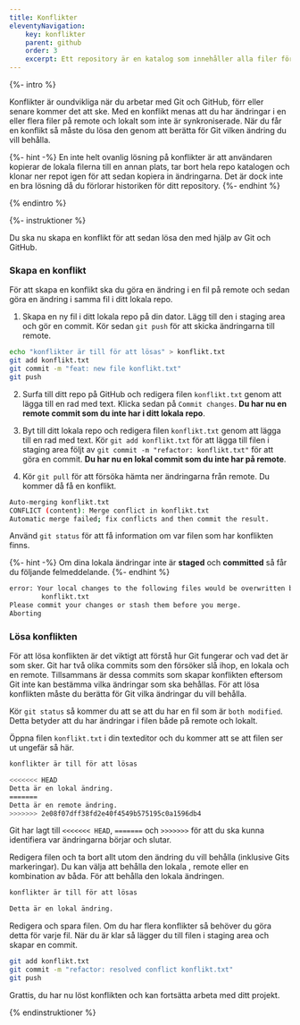 ```yaml
---
title: Konflikter
eleventyNavigation:
    key: konflikter
    parent: github
    order: 3
    excerpt: Ett repository är en katalog som innehåller alla filer för ett projekt.
---
```


{%- intro %}

Konflikter är oundvikliga när du arbetar med Git och GitHub, förr eller senare kommer det att ske. Med en konflikt menas att du har ändringar i en eller flera filer på remote och lokalt som inte är synkroniserade. När du får en konflikt så måste du lösa den genom att berätta för Git vilken ändring du vill behålla.

{%- hint -%}
En inte helt ovanlig lösning på konflikter är att användaren kopierar de lokala filerna till en annan plats, tar bort hela repo katalogen och klonar ner repot igen för att sedan kopiera in ändringarna. Det är dock inte en bra lösning då du förlorar historiken för ditt repository.
{%- endhint %}

{% endintro %}

{%- instruktioner %}

Du ska nu skapa en konflikt för att sedan lösa den med hjälp av Git och GitHub.

### Skapa en konflikt

För att skapa en konflikt ska du göra en ändring i en fil på remote och sedan göra en ändring i samma fil i ditt lokala repo.

1. Skapa en ny fil i ditt lokala repo på din dator. Lägg till den i staging area och gör en commit. Kör sedan `git push` för att skicka ändringarna till remote.

```bash
echo "konflikter är till för att lösas" > konflikt.txt
git add konflikt.txt
git commit -m "feat: new file konflikt.txt"
git push
```

2. Surfa till ditt repo på GitHub och redigera filen `konflikt.txt` genom att lägga till en rad med text. Klicka sedan på `Commit changes`. **Du har nu en remote commit som du inte har i ditt lokala repo**.

3. Byt till ditt lokala repo och redigera filen `konflikt.txt` genom att lägga till en rad med text. Kör `git add konflikt.txt` för att lägga till filen i staging area följt av `git commit -m "refactor: konflikt.txt"` för att göra en commit. **Du har nu en lokal commit som du inte har på remote**.

4. Kör `git pull` för att försöka hämta ner ändringarna från remote. Du kommer då få en konflikt.

```bash
Auto-merging konflikt.txt
CONFLICT (content): Merge conflict in konflikt.txt
Automatic merge failed; fix conflicts and then commit the result.
```

Använd `git status` för att få information om var filen som har konflikten finns.

{%- hint -%}
Om dina lokala ändringar inte är **staged** och **committed** så får du följande felmeddelande.
{%- endhint %}

```bash
error: Your local changes to the following files would be overwritten by merge:
        konflikt.txt
Please commit your changes or stash them before you merge.
Aborting
```

### Lösa konflikten

För att lösa konflikten är det viktigt att förstå hur Git fungerar och vad det är som sker. Git har två olika commits som den försöker slå ihop, en lokala och en remote. Tillsammans är dessa commits som skapar konflikten eftersom Git inte kan bestämma vilka ändringar som ska behållas. För att lösa konflikten måste du berätta för Git vilka ändringar du vill behålla.

Kör `git status` så kommer du att se att du har en fil som är `both modified`. Detta betyder att du har ändringar i filen både på remote och lokalt.

Öppna filen `konflikt.txt` i din texteditor och du kommer att se att filen ser ut ungefär så här.

```bash
konflikter är till för att lösas

<<<<<<< HEAD
Detta är en lokal ändring.
=======
Detta är en remote ändring.
>>>>>>> 2e08f07dff38fd2e40f4549b575195c0a1596db4
```

Git har lagt till `<<<<<<< HEAD`, `=======` och `>>>>>>>` för att du ska kunna identifiera var ändringarna börjar och slutar.

Redigera filen och ta bort allt utom den ändring du vill behålla (inklusive Gits markeringar). Du kan välja att behålla den lokala , remote eller en kombination av båda. För att behålla den lokala ändringen.

```bash
konflikter är till för att lösas

Detta är en lokal ändring.
```

Redigera och spara filen. Om du har flera konflikter så behöver du göra detta för varje fil. När du är klar så lägger du till filen i staging area och skapar en commit.

```bash
git add konflikt.txt
git commit -m "refactor: resolved conflict konflikt.txt"
git push
```

Grattis, du har nu löst konflikten och kan fortsätta arbeta med ditt projekt.

{% endinstruktioner %}
